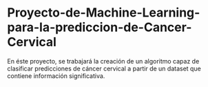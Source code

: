 # Proyecto-de-Machine-Learning-para-la-prediccion-de-Cancer-Cervical
En éste proyecto, se trabajará la creación de un algoritmo capaz de clasificar predicciones de cáncer cervical a partir de un dataset que contiene información significativa.

